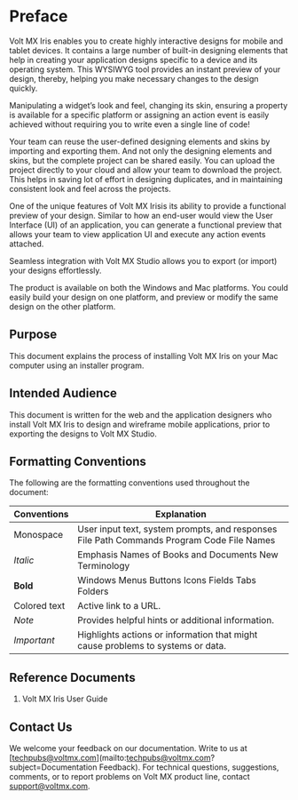 # Preface                                     

Volt MX  Iris enables you to create highly interactive designs for mobile and tablet devices. It contains a large number of built-in designing elements that help in creating your application designs specific to a device and its operating system. This WYSIWYG tool provides an instant preview of your design, thereby, helping you make necessary changes to the design quickly.

Manipulating a widget’s look and feel, changing its skin, ensuring a property is available for a specific platform or assigning an action event is easily achieved without requiring you to write even a single line of code!

Your team can reuse the user-defined designing elements and skins by importing and exporting them. And not only the designing elements and skins, but the complete project can be shared easily. You can upload the project directly to your cloud and allow your team to download the project. This helps in saving lot of effort in designing duplicates, and in maintaining consistent look and feel across the projects.

One of the unique features of Volt MX Irisis its ability to provide a functional preview of your design. Similar to how an end-user would view the User Interface (UI) of an application, you can generate a functional preview that allows your team to view application UI and execute any action events attached.

Seamless integration with Volt MX Studio allows you to export (or import) your designs effortlessly.

The product is available on both the Windows and Mac platforms. You could easily build your design on one platform, and preview or modify the same design on the other platform.

Purpose
-------

This document explains the process of installing Volt MX Iris on your Mac computer using an installer program.

Intended Audience
-----------------

This document is written for the web and the application designers who install Volt MX Iris to design and wireframe mobile applications, prior to exporting the designs to Volt MX Studio.

Formatting Conventions
----------------------

The following are the formatting conventions used throughout the document:

  
| Conventions | Explanation |
| --- | --- |
| Monospace | User input text, system prompts, and responses File Path Commands Program Code File Names |
| _Italic_ | Emphasis Names of Books and Documents New Terminology |
| **Bold** | Windows Menus Buttons Icons Fields Tabs Folders |
| Colored text | Active link to a URL. |
| _Note_ | Provides helpful hints or additional information. |
| _Important_ | Highlights actions or information that might cause problems to systems or data. |

Reference Documents
-------------------

1.  Volt MX Iris User Guide

Contact Us
----------

We welcome your feedback on our documentation. Write to us at [techpubs@voltmx.com](mailto:techpubs@voltmx.com?subject=Documentation Feedback). For technical questions, suggestions, comments, or to report problems on Volt MX product line, contact [support@voltmx.com](mailto:productsupport@voltmx.com).

